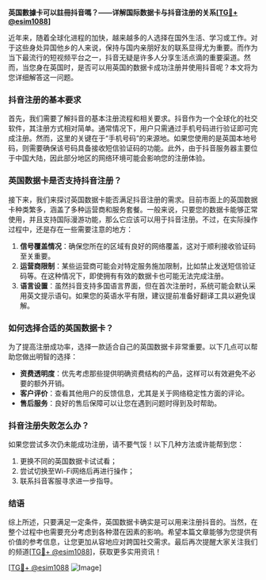 **英国數據卡可以註冊抖音嗎？——详解国际数据卡与抖音注册的关系[[TG💪+ @esim1088](https://t.me/s/esim1088)]**

近年来，随着全球化进程的加快，越来越多的人选择在国外生活、学习或工作。对于这些身处异国他乡的人来说，保持与国内亲朋好友的联系显得尤为重要。而作为当下最流行的短视频平台之一，抖音无疑是许多人分享生活点滴的重要渠道。然而，当您身在英国时，是否可以用英国的数据卡成功注册并使用抖音呢？本文将为您详细解答这一问题。

### 抖音注册的基本要求

首先，我们需要了解抖音的基本注册流程和相关要求。抖音作为一个全球化的社交软件，其注册方式相对简单。通常情况下，用户只需通过手机号码进行验证即可完成注册。然而，这里的关键在于“手机号码”的来源地。如果您使用的是英国本地号码，则需要确保该号码具备接收短信验证码的功能。此外，由于抖音服务器主要位于中国大陆，因此部分地区的网络环境可能会影响您的注册体验。

### 英国数据卡是否支持抖音注册？

接下来，我们来探讨英国数据卡能否满足抖音注册的需求。目前市面上的英国数据卡种类繁多，涵盖了多种运营商和服务套餐。一般来说，只要您的数据卡能够正常使用，并且支持国际漫游功能，那么它应该可以用于抖音注册。不过，在实际操作过程中，还是存在一些需要注意的地方：

1. **信号覆盖情况**：确保您所在的区域有良好的网络覆盖，这对于顺利接收验证码至关重要。
2. **运营商限制**：某些运营商可能会对特定服务施加限制，比如禁止发送短信验证码等。在这种情况下，即使拥有有效的数据卡也可能无法完成注册。
3. **语言设置**：虽然抖音支持多国语言界面，但在首次注册时，系统可能会默认采用英文提示语句。如果您的英语水平有限，建议提前准备好翻译工具以避免误解。

### 如何选择合适的英国数据卡？

为了提高注册成功率，选择一款适合自己的英国数据卡非常重要。以下几点可以帮助您做出明智的选择：

- **资费透明度**：优先考虑那些提供明确资费结构的产品，这样可以有效避免不必要的额外开销。
- **客户评价**：查看其他用户的反馈信息，尤其是关于网络稳定性方面的评论。
- **售后服务**：良好的售后保障可以让您在遇到问题时得到及时帮助。

### 抖音注册失败怎么办？

如果您尝试多次仍未能成功注册，请不要气馁！以下几种方法或许能帮到您：

1. 更换不同的英国数据卡试试看；
2. 尝试切换至Wi-Fi网络后再进行操作；
3. 联系抖音客服寻求进一步指导。

### 结语

综上所述，只要满足一定条件，英国数据卡确实是可以用来注册抖音的。当然，在整个过程中也需要充分考虑到各种潜在因素的影响。希望本篇文章能够为您提供有价值的参考信息，让您更加从容地应对跨国社交需求。最后再次提醒大家关注我们的频道[[TG💪+ @esim1088](https://t.me/s/esim1088)]，获取更多实用资讯！

[[TG💪+ @esim1088](https://t.me/s/esim1088) ![Image](https://i.postimg.cc/4NQfJmqS/Snipaste-2025-05-13-00-14-12.png)]